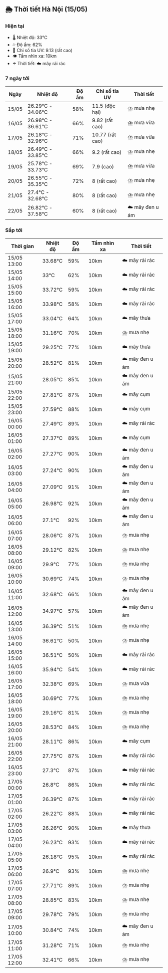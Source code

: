 ## 🌦️ Thời tiết Hà Nội (15/05)

### Hiện tại

- 🌡️ Nhiệt độ: 33℃
- 💦 Độ ẩm: 62%
- 🌟 Chỉ số tia UV: 9.13 (rất cao)
- 👁️ Tầm nhìn xa: 10km
- ☂️ Thời tiết: ☁️ mây rải rác

### 7 ngày tới

| Ngày | Nhiệt độ | Độ ẩm | Chỉ số tia UV | Thời tiết |
| --- | --- | --- | --- | --- |
| 15/05 | 26.29℃ - 34.06℃ | 58% | 11.5 (độc hại) | ⛈️ mưa nhẹ |
| 16/05 | 26.98℃ - 36.61℃ | 66% | 9.82 (rất cao) | ⛈️ mưa vừa |
| 17/05 | 26.18℃ - 32.96℃ | 71% | 10.77 (rất cao) | ⛈️ mưa vừa |
| 18/05 | 26.49℃ - 33.85℃ | 66% | 9.2 (rất cao) | ⛈️ mưa nhẹ |
| 19/05 | 25.78℃ - 33.73℃ | 69% | 7.9 (cao) | ⛈️ mưa vừa |
| 20/05 | 26.55℃ - 35.35℃ | 72% | 8 (rất cao) | ⛈️ mưa nhẹ |
| 21/05 | 27.4℃ - 32.68℃ | 80% | 8 (rất cao) | ⛈️ mưa nhẹ |
| 22/05 | 26.82℃ - 37.58℃ | 60% | 8 (rất cao) | ☁️ mây đen u ám |

### Sắp tới

| Thời gian | Nhiệt độ | Độ ẩm | Tầm nhìn xa | Thời tiết |
| --- | --- | --- | --- | --- |
| 15/05 13:00 | 33.68℃ | 59% | 10km | ☁️ mây rải rác |
| 15/05 14:00 | 33℃ | 62% | 10km | ☁️ mây rải rác |
| 15/05 15:00 | 33.72℃ | 59% | 10km | ☁️ mây rải rác |
| 15/05 16:00 | 33.98℃ | 58% | 10km | ☁️ mây rải rác |
| 15/05 17:00 | 33.04℃ | 64% | 10km | ☁️ mây thưa |
| 15/05 18:00 | 31.16℃ | 70% | 10km | ⛈️ mưa nhẹ |
| 15/05 19:00 | 29.25℃ | 77% | 10km | ☁️ mây thưa |
| 15/05 20:00 | 28.52℃ | 81% | 10km | ☁️ mây đen u ám |
| 15/05 21:00 | 28.05℃ | 85% | 10km | ☁️ mây đen u ám |
| 15/05 22:00 | 27.81℃ | 87% | 10km | ☁️ mây cụm |
| 15/05 23:00 | 27.59℃ | 88% | 10km | ☁️ mây cụm |
| 16/05 00:00 | 27.49℃ | 89% | 10km | ☁️ mây rải rác |
| 16/05 01:00 | 27.37℃ | 89% | 10km | ☁️ mây cụm |
| 16/05 02:00 | 27.27℃ | 90% | 10km | ☁️ mây đen u ám |
| 16/05 03:00 | 27.24℃ | 90% | 10km | ☁️ mây đen u ám |
| 16/05 04:00 | 27.09℃ | 91% | 10km | ☁️ mây đen u ám |
| 16/05 05:00 | 26.98℃ | 92% | 10km | ☁️ mây đen u ám |
| 16/05 06:00 | 27.1℃ | 92% | 10km | ☁️ mây đen u ám |
| 16/05 07:00 | 28.06℃ | 87% | 10km | ⛈️ mưa nhẹ |
| 16/05 08:00 | 29.12℃ | 82% | 10km | ⛈️ mưa nhẹ |
| 16/05 09:00 | 29.9℃ | 77% | 10km | ⛈️ mưa nhẹ |
| 16/05 10:00 | 30.69℃ | 74% | 10km | ⛈️ mưa nhẹ |
| 16/05 11:00 | 32.68℃ | 66% | 10km | ☁️ mây đen u ám |
| 16/05 12:00 | 34.97℃ | 57% | 10km | ☁️ mây đen u ám |
| 16/05 13:00 | 36.39℃ | 51% | 10km | ⛈️ mưa nhẹ |
| 16/05 14:00 | 36.61℃ | 50% | 10km | ⛈️ mưa nhẹ |
| 16/05 15:00 | 36.51℃ | 50% | 10km | ☁️ mây rải rác |
| 16/05 16:00 | 35.94℃ | 54% | 10km | ☁️ mây rải rác |
| 16/05 17:00 | 32.38℃ | 69% | 10km | ⛈️ mưa vừa |
| 16/05 18:00 | 30.69℃ | 77% | 10km | ⛈️ mưa nhẹ |
| 16/05 19:00 | 29.16℃ | 81% | 10km | ⛈️ mưa nhẹ |
| 16/05 20:00 | 28.53℃ | 84% | 10km | ⛈️ mưa nhẹ |
| 16/05 21:00 | 28.11℃ | 86% | 10km | ☁️ mây cụm |
| 16/05 22:00 | 27.75℃ | 87% | 10km | ☁️ mây rải rác |
| 16/05 23:00 | 27.3℃ | 87% | 10km | ☁️ mây rải rác |
| 17/05 00:00 | 26.8℃ | 86% | 10km | ☁️ mây rải rác |
| 17/05 01:00 | 26.39℃ | 87% | 10km | ☁️ mây rải rác |
| 17/05 02:00 | 26.22℃ | 88% | 10km | ☁️ mây rải rác |
| 17/05 03:00 | 26.26℃ | 90% | 10km | ☁️ mây thưa |
| 17/05 04:00 | 26.23℃ | 93% | 10km | ☁️ mây rải rác |
| 17/05 05:00 | 26.18℃ | 95% | 10km | ☁️ mây rải rác |
| 17/05 06:00 | 26.9℃ | 93% | 10km | ⛈️ mưa nhẹ |
| 17/05 07:00 | 27.71℃ | 89% | 10km | ⛈️ mưa nhẹ |
| 17/05 08:00 | 28.85℃ | 83% | 10km | ⛈️ mưa nhẹ |
| 17/05 09:00 | 29.78℃ | 79% | 10km | ⛈️ mưa nhẹ |
| 17/05 10:00 | 30.84℃ | 74% | 10km | ☁️ mây đen u ám |
| 17/05 11:00 | 31.28℃ | 71% | 10km | ⛈️ mưa nhẹ |
| 17/05 12:00 | 32.41℃ | 66% | 10km | ⛈️ mưa nhẹ |
